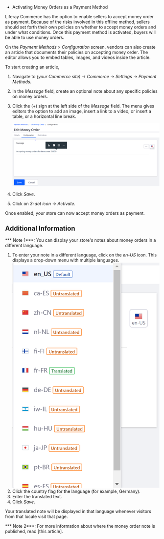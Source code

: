 * Activating Money Orders as a Payment Method

Liferay Commerce has the option to enable sellers to accept money order as payment. Because of the risks involved in this offline method, sellers should set forth their own policies on whether to accept money orders and under what conditions. Once this payment method is activated, buyers will be able to use money orders.

On the _Payment Methods > Configuration_ screen, vendors can also create an article that documents their policies on accepting money order. The editor allows you to embed tables, images, and videos inside the article.

To start creating an article,

1. Navigate to _(your Commerce site) → Commerce → Settings → Payment Methods_.
1. In the _Message_ field, create an optional note about any specific policies on money orders.
1. Click the (+) sign at the left side of the _Message_ field. The menu gives editors the option to add an image, insert a link to a video, or insert a table, or a horizontal line break.

    ![](./images/02.png)

1.  Click _Save_.
1.  Click on _3-dot icon → Activate_.

Once enabled, your store can now accept money orders as payment.

## Additional Information

*** Note 1***: You can display your store's notes about money orders in a different language.

1. To enter your note in a different language, click on the _en-US_ icon. This displays a drop-down menu with multiple languages.  
    ![](./images/01.png)
1.  Click the country flag for the language (for example, Germany).
1.  Enter the translated text.
1.  Click _Save_.

Your translated note will be displayed in that language whenever visitors from that locale visit that page.

*** Note 2***: 
For more information about where the money order note is published, read [this article].
